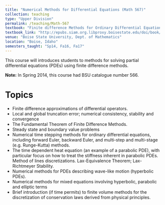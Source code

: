 ```yaml
---
title: "Numerical Methods for Differential Equations (Math 567)"
collection: teaching
type: "Upper Division"
permalink: /teaching/Math-567
textbook: "Finite difference Methods for Ordinary Differential Equations (R. J. LeVeque)"
textbook_link: "http://epubs.siam.org.libproxy.boisestate.edu/doi/book/10.1137/1.9780898717839"
venue: "Boise State University, Dept. of Mathematics"
location: "Boise, Idaho"
semesters_taught: "Sp14, Fa16, Fa17"
---
```


This course will introduces students to methods for solving partial differential equations (PDEs) using finite difference methods. 

**Note:** In Spring 2014, this course had BSU catalogue number 566. 

Topics
======

* Finite difference approximations of differential operators.
* Local and global truncation error; numerical consistency, stability and convergence
* The Fundamental Theorem of Finite Difference Methods.
* Steady state and boundary value problems
* Numerical time stepping methods for ordinary differential equations, including forward Euler, backward Euler, and multi-step and multi-stage (e.g. Runge-Kutta) methods.
* The time dependent heat equation (an example of a parabolic PDE), with particular focus on how to treat the stiffness inherent in parabolic PDEs. Method of lines discretizations. Lax-Equivalence Theorem; Lax-Richtmeyer Stability.
* Numerical methods for PDEs describing wave-like motion (hyperbolic PDEs).
* Numerical methods for mixed equations involving hyperbolic, parabolic and elliptic terms
* Brief introduction (if time permits) to finite volume methods for the discretization of conservation laws derived from physical principles.





